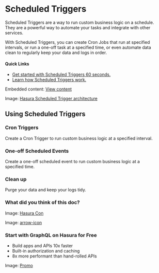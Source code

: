# Scheduled Triggers

Scheduled Triggers are a way to run custom business logic on a schedule. They are a powerful way to automate your tasks and integrate with other services.

With Scheduled Triggers, you can create Cron Jobs that run at specified intervals, or run a one-off task at a specified time, or even automate data clean to regularly keep your data and logs in order.

#### Quick Links

- [ Get started with Scheduled Triggers 60 seconds. ](https://hasura.io/docs/latest/scheduled-triggers/quickstart/)
- [ Learn how Scheduled Triggers work. ](https://hasura.io/docs/latest/scheduled-triggers/how-it-works/)


Embedded content: [ View content ](https://www.youtube.com/embed/dQXLDGO50hE?enablejsapi=1&origin=https://hasura.io)

Image: [ Hasura Scheduled Trigger architecture ](https://hasura.io/docs/assets/images/scheduled-trigger-arch-64a01408e4a32b12a6e06dfd102d1986.png)

## Using Scheduled Triggers​

### Cron Triggers

Create a Cron Trigger to run custom business logic at a specified interval.

### One-off Scheduled Events

Create a one-off scheduled event to run custom business logic at a specified time.

### Clean up

Purge your data and keep your logs tidy.

### What did you think of this doc?

Image: [ Hasura Con ](https://res.cloudinary.com/dh8fp23nd/image/upload/v1686154570/hasura-con-2023/has-con-light-date_r2a2ud.png)

Image: [ arrow-icon ](https://res.cloudinary.com/dh8fp23nd/image/upload/v1683723549/main-web/chevron-right_ldbi7d.png)

### Start with GraphQL on Hasura for Free

- Build apps and APIs 10x faster
- Built-in authorization and caching
- 8x more performant than hand-rolled APIs


Image: [ Promo ](https://hasura.io/docs/assets/images/hasura-free-ff60e409244e0ea12b5a3045d1a9096b.png)